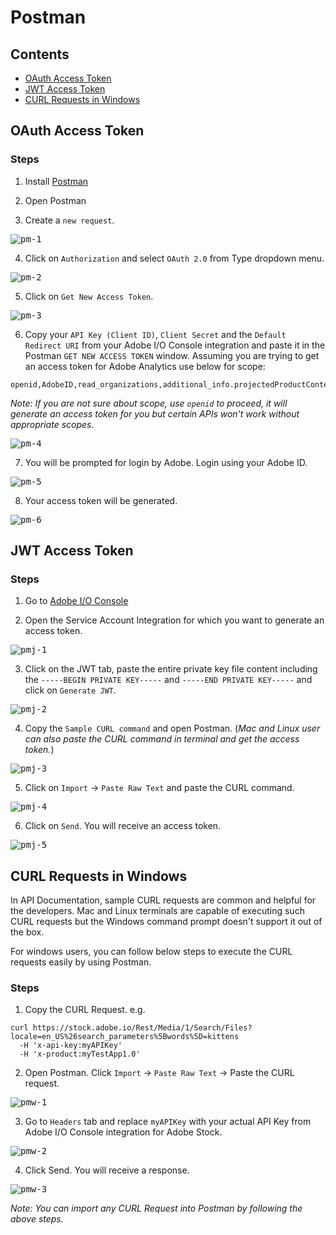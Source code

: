 # Postman

## Contents

- [OAuth Access Token](#oauth-access-token)
- [JWT Access Token](#jwt-access-token)
- [CURL Requests in Windows](#curl-requests-in-windows)

## OAuth Access Token

### Steps

1. Install [Postman](https://www.getpostman.com/downloads/)

2. Open Postman

3. Create a `new request`.

<kbd>![pm-1](../../Images/PM_1.png)</kbd>

4. Click on `Authorization` and select `OAuth 2.0` from Type dropdown menu.

<kbd>![pm-2](../../Images/PM_2.png)</kbd>

5. Click on `Get New Access Token`.

<kbd>![pm-3](../../Images/PM_3.png)</kbd>

6. Copy your `API Key (Client ID)`, `Client Secret` and the `Default Redirect URI` from your Adobe I/O Console integration and paste it in the Postman `GET NEW ACCESS TOKEN` window. Assuming you are trying to get an access token for Adobe Analytics use below for scope: 
```
openid,AdobeID,read_organizations,additional_info.projectedProductContext,additional_info.job_function
```

*Note: If you are not sure about scope, use `openid` to proceed, it will generate an access token for you but certain APIs won't work without appropriate scopes.*

<kbd>![pm-4](../../Images/PM_4.png)</kbd>

7. You will be prompted for login by Adobe. Login using your Adobe ID.

<kbd>![pm-5](../../Images/PM_5.png)</kbd>

8. Your access token will be generated.

<kbd>![pm-6](../../Images/PM_6.png)</kbd>

## JWT Access Token
### Steps
1. Go to [Adobe I/O Console](https://console.adobe.io)

2. Open the Service Account Integration for which you want to generate an access token.

<kbd>![pmj-1](../../Images/PM_JWT_1.png)</kbd>

3. Click on the JWT tab, paste the entire private key file content including the `-----BEGIN PRIVATE KEY-----` and `-----END PRIVATE KEY-----` and click on `Generate JWT`.

<kbd>![pmj-2](../../Images/PM_JWT_2.png)</kbd>

4. Copy the `Sample CURL command` and open Postman. (*Mac and Linux user can also paste the CURL command in terminal and get the access token.*)

<kbd>![pmj-3](../../Images/PM_JWT_3.png)</kbd>

5. Click on `Import` -> `Paste Raw Text` and paste the CURL command.
 
<kbd>![pmj-4](../../Images/PM_JWT_4.png)</kbd>

6. Click on `Send`. You will receive an access token.

<kbd>![pmj-5](../../Images/PM_JWT_5.png)</kbd>

## CURL Requests in Windows

In API Documentation, sample CURL requests are common and helpful for the developers. Mac and Linux terminals are capable of executing such CURL requests but the Windows command prompt doesn't support it out of the box.

For windows users, you can follow below steps to execute the CURL requests easily by using Postman.

### Steps

1. Copy the CURL Request.
e.g.
```
curl https://stock.adobe.io/Rest/Media/1/Search/Files?locale=en_US%26search_parameters%5Bwords%5D=kittens 
  -H 'x-api-key:myAPIKey' 
  -H 'x-product:myTestApp1.0'
 ```
 
 2. Open Postman. Click `Import` -> `Paste Raw Text` -> Paste the CURL request.
 
 <kbd>![pmw-1](../../Images/PMW_1.png)</kbd>
 
 3. Go to `Headers` tab and replace `myAPIKey` with your actual API Key from Adobe I/O Console integration for Adobe Stock.
 
 <kbd>![pmw-2](../../Images/PMW_2.png)</kbd>
 
 4. Click Send. You will receive a response.
 
 <kbd>![pmw-3](../../Images/PMW_3.png)</kbd>
 
 *Note: You can import any CURL Request into Postman by following the above steps.*
 
